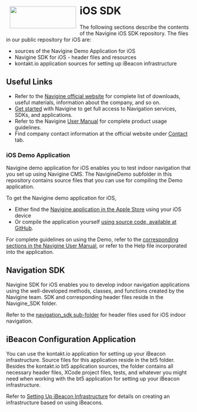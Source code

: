 # <a href="http://navigine.com"><img src="https://navigine.com/wp-content/themes/flat-theme/assets/images/img/w_menuLogo.svg" align="left" height="60" width="180" hspace="10" vspace="5"></a> 
# iOS SDK

The following sections describe the contents of the Navigine iOS SDK repository. The files in our public repository for iOS are:

- sources of the Navigine Demo Application for iOS
- Navigine SDK for iOS - header files and resources
- kontakt.io application sources for setting up iBeacon infrastructure

## Useful Links

- Refer to the [Navigine official website](https://navigine.com/) for complete list of downloads, useful materials, information about the company, and so on.
- [Get started](http://client.navigine.com/login) with Navigine to get full access to Navigation services, SDKs, and applications.
- Refer to the Navigine [User Manual](http://docs.navigine.com/) for complete product usage guidelines.
- Find company contact information at the official website under <a href="https://navigine.com/contacts/">Contact</a> tab.

### iOS Demo Application

Navigine demo application for iOS enables you to test indoor navigation that you set up using Navigine CMS.
The NavigineDemo subfolder in this repository contains source files that you can use for compiling the Demo application.

To get the Navigine demo application for iOS, 

- Either find the [Navigine application in the Apple Store](https://itunes.apple.com/ru/app/navigine/id972099798) using your iOS device
- Or compile the application yourself [using source code, available at GitHub](https://github.com/Navigine/Indoor-navigation-algorithms/tree/master/demo%20apps/ios).

For complete guidelines on using the Demo, refer to the [corresponding sections in the Navigine User Manual](http://docs.navigine.com/ud_ios_demo.html), or refer to the Help file incorporated into the application.

## Navigation SDK

Navigine SDK for iOS enables you to develop indoor navigation applications using the well-developed methods, classes, and functions created by the Navigine team.
SDK and corresponding header files reside in the Navigine_SDK folder.

Refer to the [navigation_sdk sub-folder](https://github.com/Navigine/Indoor-navigation-algorithms/tree/master/navigation_SDK/Navigine_iOS_SDK) for header files used for iOS indoor navigation.

## iBeacon Configuration Application

You can use the kontakt.io application for setting up your iBeacon infrastructure. Source files for this application reside in the bt5 folder.
Besides the kontakt.io bt5 application sources, the folder contains all necessary header files, XCode project files, tests, and whatever you might need when working with the bt5 application for setting up your iBeacon infrastructure.

Refer to [Setting Up iBeacon Infrastructure](http://docs.navigine.com/is_ibeacon_configuration.html) for details on creating an infrastructure based on using iBeacons.